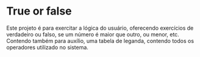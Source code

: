 
# True or false

Este projeto é para exercitar a lógica do usuário, oferecendo 
exercícios de verdadeiro ou falso,
se um número é maior que outro, ou menor, etc. 
Contendo também para auxílio, uma tabela de leganda,
contendo todos os operadores utilizado no sistema.
